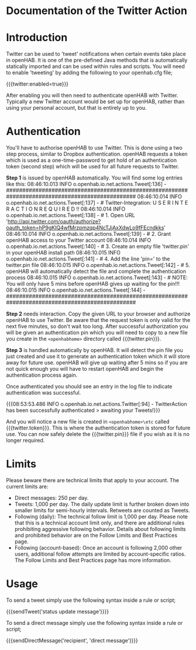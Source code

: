 # Documentation of the Twitter Action

# Introduction

Twitter can be used to 'tweet' notifications when certain events take place in openHAB. It is one of the pre-defined Java methods that is automatically statically imported and can be used within rules and scripts. You will need to enable 'tweeting' by adding the following to your openhab.cfg file;

{{{twitter:enabled=true}}}

After enabling you will then need to authenticate openHAB with Twitter. Typically a new Twitter account would be set up for openHAB, rather than using your personal account, but that is entirely up to you.

# Authentication

You'll have to authorise openHAB to use Twitter. This is done using a two step process, similar to Dropbox authentication. openHAB requests a token which is used as a one-time-password to get hold of an authentication token (second step) which will be used for all future requests to Twitter.

**Step 1** is issued by openHAB automatically. You will find some log entries like this:
    08:46:10.013 INFO  o.openhab.io.net.actions.Tweet[:136] - ################################################################################################
    08:46:10.014 INFO  o.openhab.io.net.actions.Tweet[:137] - # Twitter-Integration: U S E R   I N T E R A C T I O N   R E Q U I R E D !!
    08:46:10.014 INFO  o.openhab.io.net.actions.Tweet[:138] - # 1. Open URL 'http://api.twitter.com/oauth/authorize?oauth_token=hP9gKIQ4wfMrzpmzqp4NcTJjAxXdwLo9fFEcndkks'
    08:46:10.014 INFO  o.openhab.io.net.actions.Tweet[:139] - # 2. Grant openHAB access to your Twitter account
    08:46:10.014 INFO  o.openhab.io.net.actions.Tweet[:140] - # 3. Create an empty file 'twitter.pin' in your openHAB install path
    08:46:10.015 INFO  o.openhab.io.net.actions.Tweet[:141] - # 4. Add the line 'pin=<authpin>' to the twitter.pin file
    08:46:10.015 INFO  o.openhab.io.net.actions.Tweet[:142] - # 5. openHAB will automatically detect the file and complete the authentication process
    08:46:10.015 INFO  o.openhab.io.net.actions.Tweet[:143] - # NOTE: You will only have 5 mins before openHAB gives up waiting for the pin!!!
    08:46:10.015 INFO  o.openhab.io.net.actions.Tweet[:144] - ################################################################################################

**Step 2** needs interaction. Copy the given URL to your browser and authorize openHAB to use Twitter. Be aware that the request token is only valid for the next five minutes, so don't wait too long. After successful authorization you will be given an authentication pin which you will need to copy to a new file you create in the `<openhabhome>` directory called {{{twitter.pin}}}.

**Step 3** is handled automatically by openHAB. It will detect the pin file you just created and use it to generate an authentication token which it will store away for future use. openHAB will give up waiting after 5 mins so if you are not quick enough you will have to restart openHAB and begin the authentication process again.

Once authenticated you should see an entry in the log file to indicate authentication was successful.

{{{08:53:53.486 INFO  o.openhab.io.net.actions.Twitter[:94] - TwitterAction has been successfully authenticated > awaiting your Tweets!}}}

And you will notice a new file is created in `<openhabhome>\etc` called {{{twitter.token}}}. This is where the authentication token is stored for future use. You can now safely delete the {{{twitter.pin}}} file if you wish as it is no longer required.

# Limits

Please beware there are technical limits that apply to your account. The current limits are:

- Direct messages: 250 per day.
- Tweets: 1,000 per day. The daily update limit is further broken down into smaller limits for semi-hourly intervals. Retweets are counted as Tweets.
- Following (daily): The technical follow limit is 1,000 per day. Please note that this is a technical account limit only, and there are additional rules prohibiting aggressive following behavior. Details about following limits and prohibited behavior are on the Follow Limits and Best Practices page.
- Following (account-based): Once an account is following 2,000 other users, additional follow attempts are limited by account-specific ratios. The Follow Limits and Best Practices page has more information.

# Usage

To send a tweet simply use the following syntax inside a rule or script;

{{{sendTweet('status update message')}}}

To send a direct message simply use the following syntax inside a rule or script;

{{{sendDirectMessage('recipient', 'direct message')}}}